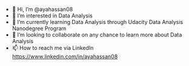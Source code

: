 - 👋 Hi, I’m @ayahassan08
- 👀 I’m interested in Data Analysis
- 🌱 I’m currently learning Data Analysis through Udacity Data Analysis Nanodegree Program
- 💞️ I’m looking to collaborate on any chance to learn more about Data Analysis
- 📫 How to reach me via LinkedIn https://www.linkedin.com/in/ayahassan08

<!---
ayahassan08/ayahassan08 is a ✨ special ✨ repository because its `README.md` (this file) appears on your GitHub profile.
You can click the Preview link to take a look at your changes.
--->

